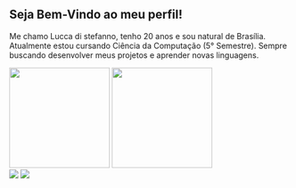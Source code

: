 ## Seja Bem-Vindo ao meu perfil!

Me chamo Lucca di stefanno, tenho 20 anos e sou natural de Brasília. Atualmente estou cursando Ciência da Computação (5° Semestre). Sempre buscando desenvolver meus projetos e aprender novas linguagens.




<div>
  <img height="180em" src = "https://github-readme-stats.vercel.app/api?username=LuccaSerafim&show_icons=true&theme=dracula&include_all_commits=true&count_private=true"/>
  <img height="180em" src = "https://github-readme-stats.vercel.app/api/top-langs/?username=LuccaSerafim&layout=compact&langs_count=16&theme=dracula" />


<div>
  <a href="mailto:lucca.serafim@gmail.com"><img src = "https://img.shields.io/badge/Gmail-D14836?style=for-the-badge&logo=gmail&logoColor=white" target="_blank"><a>
  <a href="https://www.linkedin.com/in/lucca-serafim/" target="_blank"><img src ="https://img.shields.io/badge/LinkedIn-0077B5?style=for-the-badge&logo=linkedin&logoColor=white" target="_blank"></a>
</div>

